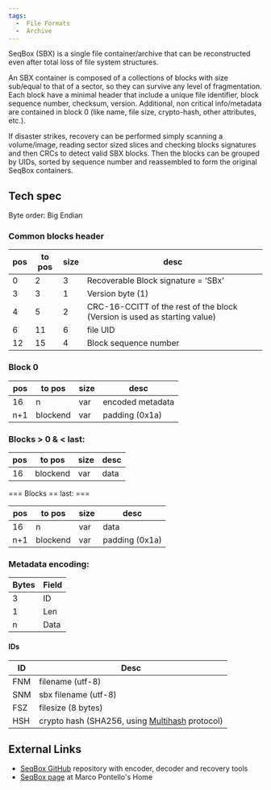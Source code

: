```yaml
---
tags:
  -  File Formats
  -  Archive
---
```

SeqBox (SBX) is a single file container/archive that can be
reconstructed even after total loss of file system structures.

An SBX container is composed of a collections of blocks with size
sub/equal to that of a sector, so they can survive any level of
fragmentation. Each block have a minimal header that include a unique
file identifier, block sequence number, checksum, version. Additional,
non critical info/metadata are contained in block 0 (like name, file
size, crypto-hash, other attributes, etc.).

If disaster strikes, recovery can be performed simply scanning a
volume/image, reading sector sized slices and checking blocks signatures
and then CRCs to detect valid SBX blocks. Then the blocks can be grouped
by UIDs, sorted by sequence number and reassembled to form the original
SeqBox containers.

## Tech spec

Byte order: Big Endian

### Common blocks header

| pos | to pos | size | desc                                                                      |
|-----|--------|------|---------------------------------------------------------------------------|
| 0   | 2      | 3    | Recoverable Block signature = ‘SBx’                                       |
| 3   | 3      | 1    | Version byte (1)                                                          |
| 4   | 5      | 2    | CRC-16-CCITT of the rest of the block (Version is used as starting value) |
| 6   | 11     | 6    | file UID                                                                  |
| 12  | 15     | 4    | Block sequence number                                                     |

### Block 0

| pos | to pos   | size | desc             |
|-----|----------|------|------------------|
| 16  | n        | var  | encoded metadata |
| n+1 | blockend | var  | padding (0x1a)   |

### Blocks \> 0 & \< last:

| pos | to pos   | size | desc |
|-----|----------|------|------|
| 16  | blockend | var  | data |

=== Blocks == last: ===

| pos | to pos   | size | desc           |
|-----|----------|------|----------------|
| 16  | n        | var  | data           |
| n+1 | blockend | var  | padding (0x1a) |

### Metadata encoding:

| Bytes | Field |
|-------|-------|
| 3     | ID    |
| 1     | Len   |
| n     | Data  |

#### IDs

| ID  | Desc                                                                     |
|-----|--------------------------------------------------------------------------|
| FNM | filename (utf-8)                                                         |
| SNM | sbx filename (utf-8)                                                     |
| FSZ | filesize (8 bytes)                                                       |
| HSH | crypto hash (SHA256, using [Multihash](http://multiformats.io) protocol) |

## External Links

- [SeqBox GitHub](https://github.com/MarcoPon/SeqBox) repository with
  encoder, decoder and recovery tools
- [SeqBox page](http://mark0.net/soft-seqbox-e.html) at Marco Pontello's
  Home

